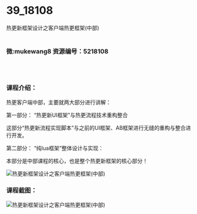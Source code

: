 # 39_18108
热更新框架设计之客户端热更框架(中部)
<br/></br>
<h3>微:mukewang8 资源编号：5218108</h3>
<br/></br>
<h3>课程介绍：</h3>
<p>热更客户端中部，主要就两大部分进行讲解：</p>
<p>第一部分： “热更新UI框架”与热更流程技术重构整合</p>
<p>这部分“热更新流程实现脚本”与之前的UI框架、AB框架进行无缝的重构与整合进行开发。</p>
<p>第二部分： “纯lua框架”整体设计与实现：</p>
<p>本部分是中部课程的核心，也是整个热更新框架的核心部分！</p>
<p><img src="https://www.ko996.com/wp-content/uploads/img/2021/01/12345-19.jpg" alt="热更新框架设计之客户端热更框架(中部)"></p>
<div class="info-desc">
<h3>课程截图：</h3>
<p><img src="https://www.ko996.com/wp-content/uploads/img/2021/01/2-155.png" alt="热更新框架设计之客户端热更框架(中部)"></p>


			
</div>
